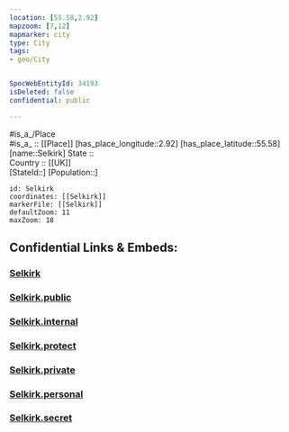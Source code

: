 ```yaml
---
location: [55.58,2.92] 
mapzoom: [7,12] 
mapmarker: city 
type: City
tags:
- geo/City


SpocWebEntityId: 34193
isDeleted: false
confidential: public

---
```

#is_a_/Place  
#is_a_ :: [[Place]] 
[has_place_longitude::2.92] 
[has_place_latitude::55.58] 
[name::Selkirk] 
State ::  
Country :: [[UK]]  
[StateId::] 
[Population::] 



```leaflet
id: Selkirk
coordinates: [[Selkirk]] 
markerFile: [[Selkirk]] 
defaultZoom: 11 
maxZoom: 18
```


## Confidential Links & Embeds: 

### [Selkirk](/_Standards/Earth/Continent/Europe/Europe~North/UK/Scotland/counties~Scotland/Scottish_Borders/Selkirk.md) 

### [Selkirk.public](/_public/Earth/Continent/Europe/Europe~North/UK/Scotland/counties~Scotland/Scottish_Borders/Selkirk.public.md) 

### [Selkirk.internal](/_internal/Earth/Continent/Europe/Europe~North/UK/Scotland/counties~Scotland/Scottish_Borders/Selkirk.internal.md) 

### [Selkirk.protect](/_protect/Earth/Continent/Europe/Europe~North/UK/Scotland/counties~Scotland/Scottish_Borders/Selkirk.protect.md) 

### [Selkirk.private](/_private/Earth/Continent/Europe/Europe~North/UK/Scotland/counties~Scotland/Scottish_Borders/Selkirk.private.md) 

### [Selkirk.personal](/_personal/Earth/Continent/Europe/Europe~North/UK/Scotland/counties~Scotland/Scottish_Borders/Selkirk.personal.md) 

### [Selkirk.secret](/_secret/Earth/Continent/Europe/Europe~North/UK/Scotland/counties~Scotland/Scottish_Borders/Selkirk.secret.md)

